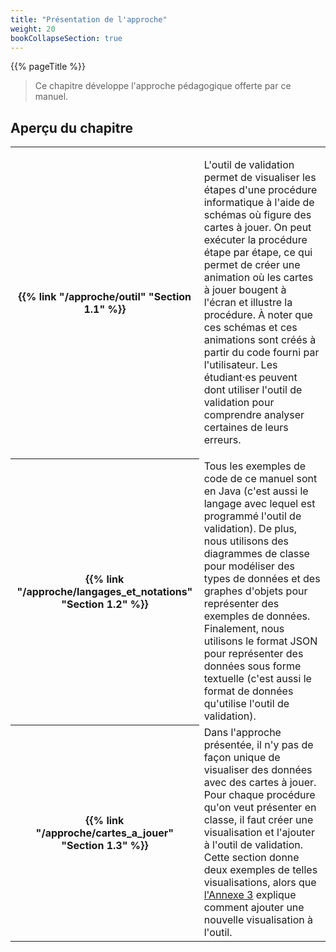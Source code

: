 ```yaml
---
title: "Présentation de l'approche"
weight: 20
bookCollapseSection: true
---
```


{{% pageTitle %}}

> Ce chapitre développe l'approche pédagogique offerte par ce manuel.


<h2>Aperçu du chapitre</h2>

<table>


<tr>
<th>
{{% link "/approche/outil" "Section 1.1" %}}
</th>

<td> 

L'outil de validation permet de visualiser les étapes d'une procédure
informatique à l'aide de schémas où figure des cartes à jouer.  On peut
exécuter la procédure étape par étape, ce qui permet de créer une animation où
les cartes à jouer bougent à l'écran et illustre la procédure.  À noter que ces
schémas et ces animations sont créés à partir du code fourni par l'utilisateur.
Les étudiant·es peuvent dont utiliser l'outil de validation pour comprendre
analyser certaines de leurs erreurs.  

</td>

</tr>

<tr>
<th>
{{% link "/approche/langages_et_notations" "Section 1.2" %}}
</th>

<td>
Tous les exemples de code de ce manuel sont en Java (c'est aussi le langage avec lequel est programmé l'outil de validation).
De plus, nous utilisons des diagrammes de classe pour modéliser des types de données
et des graphes d'objets pour représenter des exemples de données.
Finalement, nous utilisons le format JSON pour représenter des données sous forme textuelle (c'est aussi le format de données qu'utilise l'outil de validation).
</td>
</tr>

<tr>
<th>
{{% link "/approche/cartes_a_jouer" "Section 1.3" %}}
</th>

<td>
Dans l'approche présentée, il n'y pas de façon unique de visualiser des données avec des cartes à jouer.
Pour chaque procédure qu'on veut présenter en classe, il faut créer une visualisation et l'ajouter à l'outil de validation.
Cette section donne deux exemples de telles visualisations, alors que <a href="/annexe_programmer_exemple">l'Annexe 3</a> explique comment ajouter une nouvelle visualisation à l'outil.
</td>
</tr>

</table>
